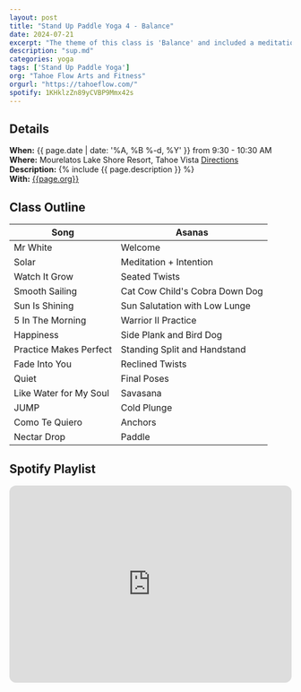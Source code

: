 ```yaml
---
layout: post
title: "Stand Up Paddle Yoga 4 - Balance"
date: 2024-07-21
excerpt: "The theme of this class is 'Balance' and included a meditation and asans to bring aware to balance in mind, body, and spirit."
description: "sup.md"
categories: yoga
tags: ['Stand Up Paddle Yoga']
org: "Tahoe Flow Arts and Fitness"
orgurl: "https://tahoeflow.com/"
spotify: 1KHklzZn89yCVBP9Mmx42s
---
```



## Details

**When:** {{ page.date | date: '%A, %B %-d, %Y' }} from 9:30 - 10:30 AM   
**Where:** Mourelatos Lake Shore Resort, Tahoe Vista [Directions](https://www.google.com/maps/dir//6834+N+Lake+Blvd,+Tahoe+Vista,+CA+96148/@39.239939,-120.1344659,12z/data=!4m8!4m7!1m0!1m5!1m1!1s0x809964b0ff6493a3:0x7579cace84dcb8f8!2m2!1d-120.052065!2d39.239968?entry=ttu)   
**Description:** {% include {{ page.description }} %}   
**With:** [{{page.org}}]({{page.orgurl}})

## Class Outline

Song | Asanas   
---- | ----
Mr White | Welcome  
Solar  | Meditation + Intention
Watch It Grow | Seated Twists    
Smooth Sailing | Cat Cow Child's Cobra Down Dog
Sun Is Shining | Sun Salutation with Low Lunge
5 In The Morning | Warrior II Practice
Happiness | Side Plank and Bird Dog 
Practice Makes Perfect | Standing Split and Handstand 
Fade Into You | Reclined Twists
Quiet | Final Poses
Like Water for My Soul | Savasana
JUMP | Cold Plunge 
Como Te Quiero | Anchors  
Nectar Drop | Paddle

## Spotify Playlist

<iframe style="border-radius:12px" src="https://open.spotify.com/embed/playlist/{{ page.spotify }}?utm_source=generator" width="100%" height="352" frameBorder="0" allowfullscreen="" allow="autoplay; clipboard-write; encrypted-media; fullscreen; picture-in-picture" loading="lazy"></iframe>  

